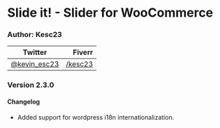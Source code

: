 # Slide it! - Slider for WooCommerce

### Author: Kesc23
| Twitter | Fiverr |
|-|-:|
| [@kevin_esc23](https://twitter.com/kevin_esc23) | [/kesc23](https://fiverr.com/kesc23)|

### Version 2.3.0
#### Changelog

- Added support for wordpress i18n internationalization.